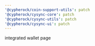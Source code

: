 ```yaml
---
'@cypherock/coin-support-utils': patch
'@cypherock/cysync-core': patch
'@cypherock/cysync-utils': patch
'@cypherock/cysync-ui': patch
---
```


integrated wallet page
